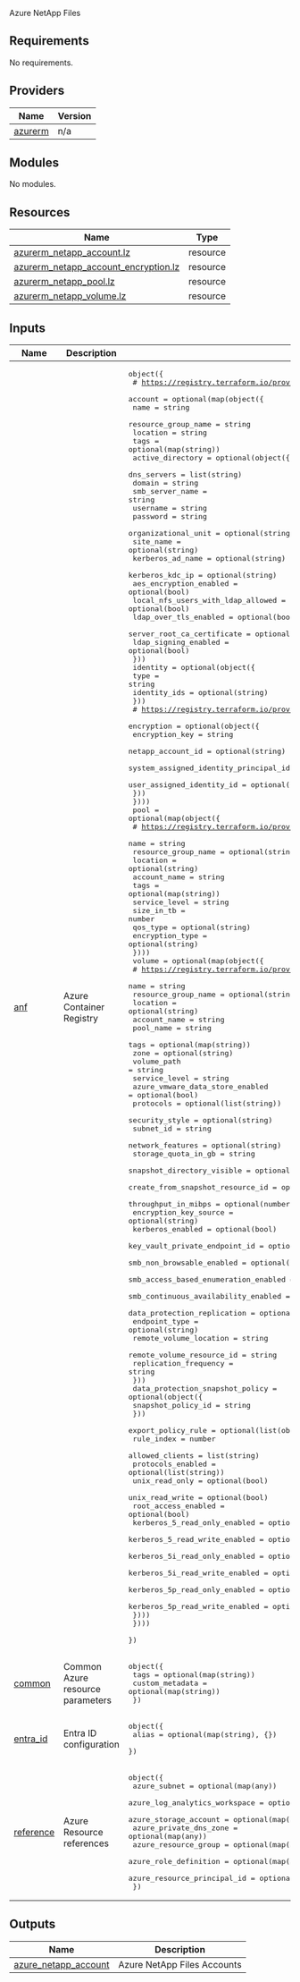 <!-- BEGIN_TF_DOCS -->

Azure NetApp Files

## Requirements

No requirements.

## Providers

| Name | Version |
|------|---------|
| <a name="provider_azurerm"></a> [azurerm](#provider\_azurerm) | n/a |

## Modules

No modules.

## Resources

| Name | Type |
|------|------|
| [azurerm_netapp_account.lz](https://registry.terraform.io/providers/hashicorp/azurerm/latest/docs/resources/netapp_account) | resource |
| [azurerm_netapp_account_encryption.lz](https://registry.terraform.io/providers/hashicorp/azurerm/latest/docs/resources/netapp_account_encryption) | resource |
| [azurerm_netapp_pool.lz](https://registry.terraform.io/providers/hashicorp/azurerm/latest/docs/resources/netapp_pool) | resource |
| [azurerm_netapp_volume.lz](https://registry.terraform.io/providers/hashicorp/azurerm/latest/docs/resources/netapp_volume) | resource |

## Inputs

| Name | Description | Type | Default | Required |
|------|-------------|------|---------|:--------:|
| <a name="input_anf"></a> [anf](#input\_anf) | Azure Container Registry | <pre>object({<br>    # https://registry.terraform.io/providers/hashicorp/azurerm/latest/docs/resources/netapp_account<br>    account = optional(map(object({<br>      name                = string<br>      resource_group_name = string<br>      location            = string<br>      tags                = optional(map(string))<br>      active_directory = optional(object({<br>        dns_servers                       = list(string)<br>        domain                            = string<br>        smb_server_name                   = string<br>        username                          = string<br>        password                          = string<br>        organizational_unit               = optional(string)<br>        site_name                         = optional(string)<br>        kerberos_ad_name                  = optional(string)<br>        kerberos_kdc_ip                   = optional(string)<br>        aes_encryption_enabled            = optional(bool)<br>        local_nfs_users_with_ldap_allowed = optional(bool)<br>        ldap_over_tls_enabled             = optional(bool)<br>        server_root_ca_certificate        = optional(string)<br>        ldap_signing_enabled              = optional(bool)<br>      }))<br>      identity = optional(object({<br>        type         = string<br>        identity_ids = optional(string)<br>      }))<br>      # https://registry.terraform.io/providers/hashicorp/azurerm/latest/docs/resources/netapp_account_encryption<br>      encryption = optional(object({<br>        encryption_key                        = string<br>        netapp_account_id                     = optional(string)<br>        system_assigned_identity_principal_id = optional(string)<br>        user_assigned_identity_id             = optional(string)<br>      }))<br>    })))<br>    pool = optional(map(object({<br>      # https://registry.terraform.io/providers/hashicorp/azurerm/latest/docs/resources/netapp_pool<br>      name                = string<br>      resource_group_name = optional(string)<br>      location            = optional(string)<br>      account_name        = string<br>      tags                = optional(map(string))<br>      service_level       = string<br>      size_in_tb          = number<br>      qos_type            = optional(string)<br>      encryption_type     = optional(string)<br>    })))<br>    volume = optional(map(object({<br>      # https://registry.terraform.io/providers/hashicorp/azurerm/latest/docs/resources/netapp_volume<br>      name                                 = string<br>      resource_group_name                  = optional(string)<br>      location                             = optional(string)<br>      account_name                         = string<br>      pool_name                            = string<br>      tags                                 = optional(map(string))<br>      zone                                 = optional(string)<br>      volume_path                          = string<br>      service_level                        = string<br>      azure_vmware_data_store_enabled      = optional(bool)<br>      protocols                            = optional(list(string))<br>      security_style                       = optional(string)<br>      subnet_id                            = string<br>      network_features                     = optional(string)<br>      storage_quota_in_gb                  = string<br>      snapshot_directory_visible           = optional(bool)<br>      create_from_snapshot_resource_id     = optional(string)<br>      throughput_in_mibps                  = optional(number)<br>      encryption_key_source                = optional(string)<br>      kerberos_enabled                     = optional(bool)<br>      key_vault_private_endpoint_id        = optional(string)<br>      smb_non_browsable_enabled            = optional(bool)<br>      smb_access_based_enumeration_enabled = optional(bool)<br>      smb_continuous_availability_enabled  = optional(bool)<br>      data_protection_replication = optional(object({<br>        endpoint_type             = optional(string)<br>        remote_volume_location    = string<br>        remote_volume_resource_id = string<br>        replication_frequency     = string<br>      }))<br>      data_protection_snapshot_policy = optional(object({<br>        snapshot_policy_id = string<br>      }))<br>      export_policy_rule = optional(list(object({<br>        rule_index                     = number<br>        allowed_clients                = list(string)<br>        protocols_enabled              = optional(list(string))<br>        unix_read_only                 = optional(bool)<br>        unix_read_write                = optional(bool)<br>        root_access_enabled            = optional(bool)<br>        kerberos_5_read_only_enabled   = optional(bool)<br>        kerberos_5_read_write_enabled  = optional(bool)<br>        kerberos_5i_read_only_enabled  = optional(bool)<br>        kerberos_5i_read_write_enabled = optional(bool)<br>        kerberos_5p_read_only_enabled  = optional(bool)<br>        kerberos_5p_read_write_enabled = optional(bool)<br>      })))<br>    })))<br>  })</pre> | `{}` | no |
| <a name="input_common"></a> [common](#input\_common) | Common Azure resource parameters | <pre>object({<br>    tags            = optional(map(string))<br>    custom_metadata = optional(map(string))<br>  })</pre> | `{}` | no |
| <a name="input_entra_id"></a> [entra\_id](#input\_entra\_id) | Entra ID configuration | <pre>object({<br>    alias = optional(map(string), {})<br>  })</pre> | <pre>{<br>  "alias": {}<br>}</pre> | no |
| <a name="input_reference"></a> [reference](#input\_reference) | Azure Resource references | <pre>object({<br>    azure_subnet                  = optional(map(any))<br>    azure_log_analytics_workspace = optional(map(any))<br>    azure_storage_account         = optional(map(any))<br>    azure_private_dns_zone        = optional(map(any))<br>    azure_resource_group          = optional(map(any))<br>    azure_role_definition         = optional(map(any))<br>    azure_resource_principal_id   = optional(map(any))<br>  })</pre> | `{}` | no |

## Outputs

| Name | Description |
|------|-------------|
| <a name="output_azure_netapp_account"></a> [azure\_netapp\_account](#output\_azure\_netapp\_account) | Azure NetApp Files Accounts |
<!-- END_TF_DOCS -->